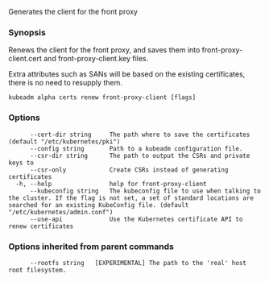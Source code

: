 
Generates the client for the front proxy

### Synopsis

Renews the client for the front proxy, and saves them into front-proxy-client.cert and front-proxy-client.key files. 

Extra attributes such as SANs will be based on the existing certificates, there is no need to resupply them.

```
kubeadm alpha certs renew front-proxy-client [flags]
```

### Options

```
      --cert-dir string     The path where to save the certificates (default "/etc/kubernetes/pki")
      --config string       Path to a kubeadm configuration file.
      --csr-dir string      The path to output the CSRs and private keys to
      --csr-only            Create CSRs instead of generating certificates
  -h, --help                help for front-proxy-client
      --kubeconfig string   The kubeconfig file to use when talking to the cluster. If the flag is not set, a set of standard locations are searched for an existing KubeConfig file. (default "/etc/kubernetes/admin.conf")
      --use-api             Use the Kubernetes certificate API to renew certificates
```

### Options inherited from parent commands

```
      --rootfs string   [EXPERIMENTAL] The path to the 'real' host root filesystem.
```

